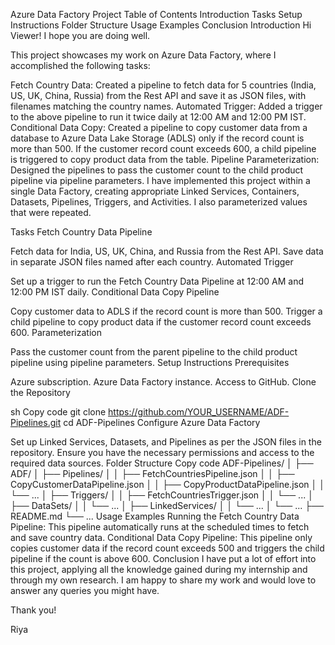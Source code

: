 Azure Data Factory Project
Table of Contents
Introduction
Tasks
Setup Instructions
Folder Structure
Usage Examples
Conclusion
Introduction
Hi Viewer! I hope you are doing well.

This project showcases my work on Azure Data Factory, where I accomplished the following tasks:

Fetch Country Data: Created a pipeline to fetch data for 5 countries (India, US, UK, China, Russia) from the Rest API and save it as JSON files, with filenames matching the country names.
Automated Trigger: Added a trigger to the above pipeline to run it twice daily at 12:00 AM and 12:00 PM IST.
Conditional Data Copy: Created a pipeline to copy customer data from a database to Azure Data Lake Storage (ADLS) only if the record count is more than 500. If the customer record count exceeds 600, a child pipeline is triggered to copy product data from the table.
Pipeline Parameterization: Designed the pipelines to pass the customer count to the child product pipeline via pipeline parameters.
I have implemented this project within a single Data Factory, creating appropriate Linked Services, Containers, Datasets, Pipelines, Triggers, and Activities. I also parameterized values that were repeated.

Tasks
Fetch Country Data Pipeline

Fetch data for India, US, UK, China, and Russia from the Rest API.
Save data in separate JSON files named after each country.
Automated Trigger

Set up a trigger to run the Fetch Country Data Pipeline at 12:00 AM and 12:00 PM IST daily.
Conditional Data Copy Pipeline

Copy customer data to ADLS if the record count is more than 500.
Trigger a child pipeline to copy product data if the customer record count exceeds 600.
Parameterization

Pass the customer count from the parent pipeline to the child product pipeline using pipeline parameters.
Setup Instructions
Prerequisites

Azure subscription.
Azure Data Factory instance.
Access to GitHub.
Clone the Repository

sh
Copy code
git clone https://github.com/YOUR_USERNAME/ADF-Pipelines.git
cd ADF-Pipelines
Configure Azure Data Factory

Set up Linked Services, Datasets, and Pipelines as per the JSON files in the repository.
Ensure you have the necessary permissions and access to the required data sources.
Folder Structure
Copy code
ADF-Pipelines/
│
├── ADF/
│   ├── Pipelines/
│   │   ├── FetchCountriesPipeline.json
│   │   ├── CopyCustomerDataPipeline.json
│   │   ├── CopyProductDataPipeline.json
│   │   └── ...
│   ├── Triggers/
│   │   ├── FetchCountriesTrigger.json
│   │   └── ...
│   ├── DataSets/
│   │   └── ...
│   ├── LinkedServices/
│   │   └── ...
│   └── ...
├── README.md
└── ...
Usage Examples
Running the Fetch Country Data Pipeline: This pipeline automatically runs at the scheduled times to fetch and save country data.
Conditional Data Copy Pipeline: This pipeline only copies customer data if the record count exceeds 500 and triggers the child pipeline if the count is above 600.
Conclusion
I have put a lot of effort into this project, applying all the knowledge gained during my internship and through my own research. I am happy to share my work and would love to answer any queries you might have.

Thank you!

Riya
